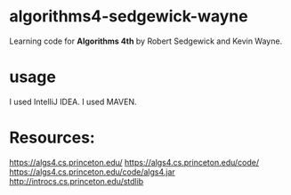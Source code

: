 # algorithms4-sedgewick-wayne

Learning code for **Algorithms 4th** by Robert Sedgewick and Kevin Wayne.

# usage
I used IntelliJ IDEA. 
I used MAVEN. 

# Resources:
https://algs4.cs.princeton.edu/
https://algs4.cs.princeton.edu/code/
https://algs4.cs.princeton.edu/code/algs4.jar
http://introcs.cs.princeton.edu/stdlib
